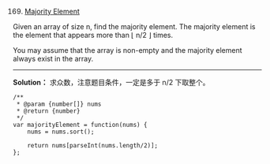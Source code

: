 169. [Majority Element](https://leetcode.com/problems/majority-element/)

Given an array of size n, find the majority element. The majority element is the element that appears more than ⌊ n/2 ⌋ times.

You may assume that the array is non-empty and the majority element always exist in the array.


---
**Solution：** 求众数，注意题目条件，一定是多于 n/2 下取整个。

    /**
     * @param {number[]} nums
     * @return {number}
     */
    var majorityElement = function(nums) {
        nums = nums.sort();
        
        return nums[parseInt(nums.length/2)];
    };